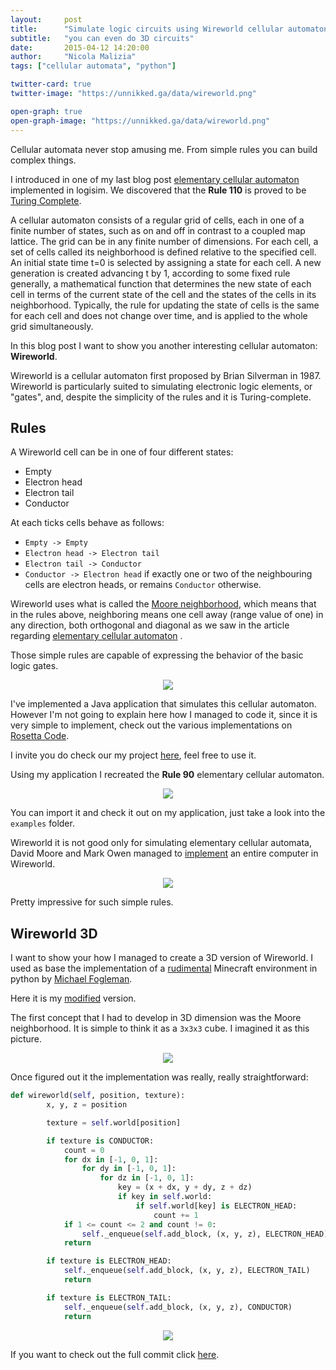 ```yaml
---
layout:     post
title:      "Simulate logic circuits using Wireworld cellular automaton"
subtitle:   "you can even do 3D circuits"
date:       2015-04-12 14:20:00
author:     "Nicola Malizia"
tags: ["cellular automata", "python"]

twitter-card: true
twitter-image: "https://unnikked.ga/data/wireworld.png"

open-graph: true
open-graph-image: "https://unnikked.ga/data/wireworld.png"
---
```


Cellular automata never stop amusing me. From simple rules you can build complex things.

I introduced in one of my last blog post [elementary cellular automaton](how-to-simulate-elementary-cellular-automaton-on-logisim) implemented in logisim. We discovered that the **Rule 110** is proved to be [Turing Complete](http://en.wikipedia.org/wiki/Turing_completeness).

A cellular automaton consists of a regular grid of cells, each in one of a finite number of states, such as on and off in contrast to a coupled map lattice. The grid can be in any finite number of dimensions. For each cell, a set of cells called its neighborhood is defined relative to the specified cell. An initial state time t=0 is selected by assigning a state for each cell. A new generation is created advancing t by 1, according to some fixed rule generally, a mathematical function that determines the new state of each cell in terms of the current state of the cell and the states of the cells in its neighborhood. Typically, the rule for updating the state of cells is the same for each cell and does not change over time, and is applied to the whole grid simultaneously.

In this blog post I want to show you another interesting cellular automaton: **Wireworld**.

Wireworld is a cellular automaton first proposed by Brian Silverman in 1987. Wireworld is particularly suited to simulating electronic logic elements, or "gates", and, despite the simplicity of the rules and it is Turing-complete.

## Rules

A Wireworld cell can be in one of four different states:

- Empty
- Electron head
- Electron tail
- Conductor

At each ticks cells behave as follows:

- `Empty -> Empty`
- `Electron head -> Electron tail`
- `Electron tail -> Conductor`
- `Conductor -> Electron head` if exactly one or two of the neighbouring cells are electron heads, or remains `Conductor` otherwise.

Wireworld uses what is called the [Moore neighborhood](http://en.wikipedia.org/wiki/Moore_neighborhood), which means that in the rules above, neighboring means one cell away (range value of one) in any direction, both orthogonal and diagonal as we saw in the article regarding [elementary cellular automaton](how-to-simulate-elementary-cellular-automaton-on-logisim) .

Those simple rules are capable of expressing the behavior of the basic logic gates.

<p align="center"><img class="img-responsive" src="http://mathworld.wolfram.com/images/gifs/wireworl.gif"></p>

I've implemented a Java application that simulates this cellular automaton. However I'm not going to explain here how I managed to code it, since it is very simple to implement, check out the various implementations on [Rosetta Code](http://rosettacode.org/wiki/Wireworld).

I invite you do check our my project [here](https://github.com/unnikked/Wireworld), feel free to use it.

Using my application I recreated the **Rule 90** elementary cellular automaton.

<p align="center"><img class="img-responsive" src="https://unnikked.ga/data/wireworld-rule90.png"></p>

You can import it and check it out on my application, just take a look into the `examples` folder.

Wireworld it is not good only for simulating elementary cellular automata, David Moore and Mark Owen managed to [implement](http://www.quinapalus.com/wi-index.html) an entire computer in Wireworld.

<p align="center"><img class="img-responsive" src="https://unnikked.ga/data/wireworld-computer.gif"></p>

Pretty impressive for such simple rules.

## Wireworld 3D

I want to show your how I managed to create a 3D version of Wireworld. I used as base the implementation of a [rudimental](https://github.com/fogleman/Minecraft) Minecraft environment in python by [Michael Fogleman](https://github.com/fogleman).

Here it is my [modified](https://github.com/unnikked-ga/Minecraft) version.

The first concept that I had to develop in 3D dimension was the Moore neighborhood. It is simple to think it as a `3x3x3` cube. I imagined it as this picture.

<p align="center"><img class="img-responsive" src="https://unnikked.ga/data/moore-neighborhood-3d.png"></p>

Once figured out it the implementation was really, really straightforward:

```python
def wireworld(self, position, texture):
        x, y, z = position

        texture = self.world[position]

        if texture is CONDUCTOR:
            count = 0
            for dx in [-1, 0, 1]:
                for dy in [-1, 0, 1]:
                    for dz in [-1, 0, 1]:
                        key = (x + dx, y + dy, z + dz)
                        if key in self.world:
                            if self.world[key] is ELECTRON_HEAD:
                                count += 1
            if 1 <= count <= 2 and count != 0:
                self._enqueue(self.add_block, (x, y, z), ELECTRON_HEAD)
            return

        if texture is ELECTRON_HEAD:
            self._enqueue(self.add_block, (x, y, z), ELECTRON_TAIL)
            return

        if texture is ELECTRON_TAIL:
            self._enqueue(self.add_block, (x, y, z), CONDUCTOR)
            return
```

<p align="center"><img class="img-responsive" src="https://unnikked.ga/data/wireworld-3d.png"></p>

If you want to check out the full commit click [here](https://github.com/unnikked-ga/Minecraft/commit/7a28e09fd1d51c427adb54ae0d8c85d75a76fcf3).
